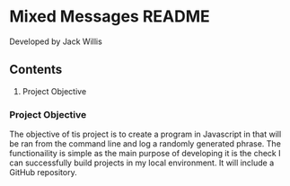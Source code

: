 Mixed Messages README
==============
Developed by Jack Willis    
## Contents
1. Project Objective


### Project Objective
The objective of tis project is to create a program in Javascript in that will be ran from the command line and log a randomly generated phrase. The functionaility is simple as the main purpose of developing it is the check I can successfully build projects in my local environment. It will include a GitHub repository.

